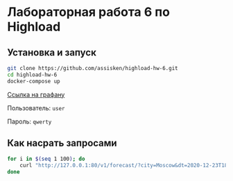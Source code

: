 # Лабораторная работа 6 по Highload

## Установка и запуск
```bash
git clone https://github.com/assisken/highload-hw-6.git
cd highload-hw-6
docker-compose up
```

[Ссылка на графану](http://localhost:3000/d/ijTVtdxGk/app-dashboard)

Пользователь: `user`

Пароль: `qwerty`

## Как насрать запросами
```bash
for i in $(seq 1 100); do
    curl "http://127.0.0.1:80/v1/forecast/?city=Moscow&dt=2020-12-23T18:00:00Z"
done
```
